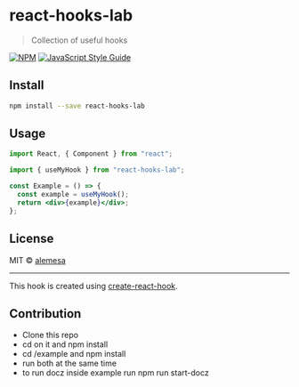 # react-hooks-lab

> Collection of useful hooks

[![NPM](https://img.shields.io/npm/v/react-hooks-lab.svg)](https://www.npmjs.com/package/react-hooks-lab) [![JavaScript Style Guide](https://img.shields.io/badge/code_style-standard-brightgreen.svg)](https://standardjs.com)

## Install

```bash
npm install --save react-hooks-lab
```

## Usage

```jsx
import React, { Component } from "react";

import { useMyHook } from "react-hooks-lab";

const Example = () => {
  const example = useMyHook();
  return <div>{example}</div>;
};
```

## License

MIT © [alemesa](https://github.com/alemesa)

---

This hook is created using [create-react-hook](https://github.com/hermanya/create-react-hook).

## Contribution

- Clone this repo
- cd on it and npm install
- cd /example and npm install
- run both at the same time
- to run docz inside example run npm run start-docz
